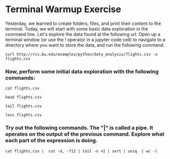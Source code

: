 
# Terminal Warmup Exercise

Yesterday, we learned to create folders, files, and print their content to the terminal.  Today, we will start with some basic data exploration in the command line. Let's explore the data found at the following url.  Open up a terminal window (or use the ! operator in a jupyter code cell) to navigate to a directory where you want to store the data, and run the following command:


```
curl http://rcs.bu.edu/examples/python/data_analysis/flights.csv -o flights.csv
```

### Now, perform some initial data exploration with the following commands:

    cat flights.csv

    head flights.csv

    tail flights.csv

    less flights.csv

### Try out the following commands.  The "|" is called a pipe.  It operates on the output of the previous command.  Explore what each part of the expression is doing.

    cat flights.csv |  cut -d, -f12 | tail -n +2 | sort | uniq  | wc -l 
